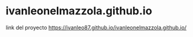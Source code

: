 ﻿# ivanleonelmazzola.github.io
 
 link del proyecto https://ivanleo87.github.io/ivanleonelmazzola.github.io/
 
